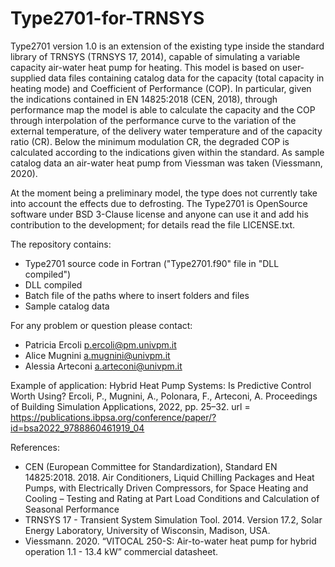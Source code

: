 # Type2701-for-TRNSYS
Type2701 version 1.0 is an extension of the existing type inside the standard library of TRNSYS (TRNSYS 17, 2014), capable of simulating a variable capacity air-water heat pump for heating.
This model is based on user-supplied data files containing catalog data for the capacity (total capacity in heating mode) and Coefficient of Performance (COP).
In particular, given the indications contained in EN 14825:2018 (CEN, 2018), through performance map the model is able to calculate the capacity and the COP through interpolation of the performance curve to the variation of the external temperature, of the delivery water temperature and of the capacity ratio (CR). Below the minimum modulation CR, the degraded COP is calculated according to the indications given within the standard.
As sample catalog data an air-water heat pump from Viessman was taken (Viessmann, 2020).

At the moment being a preliminary model, the type does not currently take into account the effects due to defrosting.
The Type2701 is OpenSource software under BSD 3-Clause license and anyone can use it and add his contribution to the development; for details read the file LICENSE.txt.

The repository contains:
-	Type2701 source code in Fortran ("Type2701.f90" file in "DLL compiled")
-	DLL compiled
-	Batch file of the paths where to insert folders and files
-	Sample catalog data

For any problem or question please contact:
-	Patricia Ercoli p.ercoli@pm.univpm.it
-	Alice Mugnini a.mugnini@univpm.it
-	Alessia Arteconi a.arteconi@univpm.it

Example of application:
Hybrid Heat Pump Systems: Is Predictive Control Worth Using?
Ercoli, P., Mugnini, A., Polonara, F., Arteconi, A.
Proceedings of Building Simulation Applications, 2022, pp. 25–32.
url = https://publications.ibpsa.org/conference/paper/?id=bsa2022_9788860461919_04

References:
- CEN (European Committee for Standardization), Standard EN 14825:2018. 2018. Air Conditioners, Liquid Chilling Packages and Heat Pumps, with Electrically Driven Compressors, for Space Heating and Cooling – Testing and Rating at Part Load Conditions and Calculation of Seasonal Performance
- TRNSYS 17 - Transient System Simulation Tool. 2014. Version 17.2, Solar Energy Laboratory, University of Wisconsin, Madison, USA.
- Viessmann. 2020. “VITOCAL 250-S: Air-to-water heat pump for hybrid operation 1.1 - 13.4 kW” commercial datasheet.
